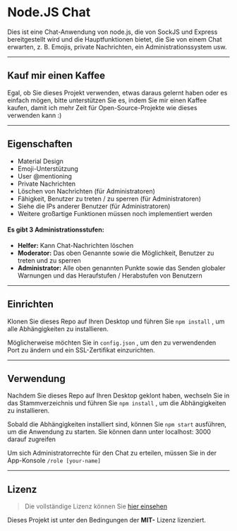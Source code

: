 # Node.JS Chat

Dies ist eine Chat-Anwendung von node.js, die von SockJS und Express bereitgestellt wird und die Hauptfunktionen bietet, die Sie von einem Chat erwarten, z. B. Emojis, private Nachrichten, ein Administrationssystem usw.

---

## Kauf mir einen Kaffee

Egal, ob Sie dieses Projekt verwenden, etwas daraus gelernt haben oder es einfach mögen, bitte unterstützen Sie es, indem Sie mir einen Kaffee kaufen, damit ich mehr Zeit für Open-Source-Projekte wie dieses verwenden kann :)

---

## Eigenschaften

- Material Design
- Emoji-Unterstützung
- User @mentioning
- Private Nachrichten
- Löschen von Nachrichten (für Administratoren)
- Fähigkeit, Benutzer zu treten / zu sperren (für Administratoren)
- Siehe die IPs anderer Benutzer (für Administratoren)
- Weitere großartige Funktionen müssen noch implementiert werden

#### Es gibt 3 Administrationsstufen:

- **Helfer:** Kann Chat-Nachrichten löschen
- **Moderator:** Das oben Genannte sowie die Möglichkeit, Benutzer zu treten und zu sperren
- **Administrator:** Alle oben genannten Punkte sowie das Senden globaler Warnungen und das Heraufstufen / Herabstufen von Benutzern

---

## Einrichten

Klonen Sie dieses Repo auf Ihren Desktop und führen Sie `npm install` , um alle Abhängigkeiten zu installieren.

Möglicherweise möchten Sie in `config.json` , um den zu verwendenden Port zu ändern und ein SSL-Zertifikat einzurichten.

---

## Verwendung

Nachdem Sie dieses Repo auf Ihren Desktop geklont haben, wechseln Sie in das Stammverzeichnis und führen Sie `npm install` , um die Abhängigkeiten zu installieren.

Sobald die Abhängigkeiten installiert sind, können Sie `npm start` ausführen, um die Anwendung zu starten. Sie können dann unter localhost: 3000 darauf zugreifen

Um sich Administratorrechte für den Chat zu erteilen, müssen Sie in der App-Konsole `/role [your-name]`

---

## Lizenz

> Die vollständige Lizenz können Sie [hier einsehen](https://github.com/IgorAntun/node-chat/blob/master/LICENSE)

Dieses Projekt ist unter den Bedingungen der **MIT-** Lizenz lizenziert.
